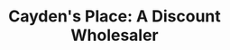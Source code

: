---
title: "Cayden's Place: A Discount Wholesaler"
url: /tempe/caydens-place-a-discount-wholesaler/
shop: Kramladen
---